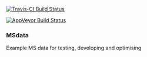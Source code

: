 [![Travis-CI Build Status](https://travis-ci.org/wilsontom/MSdata.png?branch=master)](https://travis-ci.org/wilsontom/MSdata)

[![AppVeyor Build Status](https://ci.appveyor.com/api/projects/status/github/wilsontom/MSdata?branch=master)](https://ci.appveyor.com/project/wilsontom/MSdata)

### MSdata
Example MS data for testing, developing and optimising
